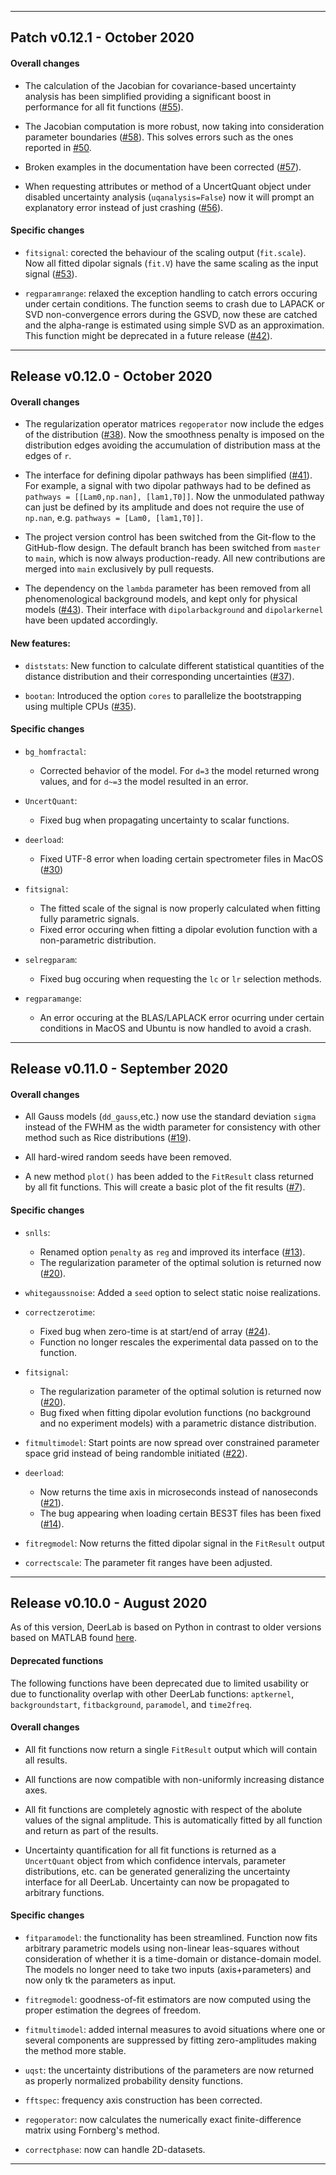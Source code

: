 
-------------------------------

Patch v0.12.1 - October 2020
---------------------------------

#### Overall changes

* The calculation of the Jacobian for covariance-based uncertainty analysis has been simplified providing a significant boost in performance for all fit functions ([#55](https://github.com/JeschkeLab/DeerLab/pull/55)). 

* The Jacobian computation is more robust, now taking into consideration parameter boundaries ([#58](https://github.com/JeschkeLab/DeerLab/pull/58)). This solves errors such as the ones reported in [#50](https://github.com/JeschkeLab/DeerLab/issues/50).

* Broken examples in the documentation have been corrected ([#57](https://github.com/JeschkeLab/DeerLab/pull/57)).

* When requesting attributes or method of a UncertQuant object under disabled uncertainty analysis (``uqanalysis=False``) now it will prompt an explanatory error instead of just crashing ([#56](https://github.com/JeschkeLab/DeerLab/issues/56)). 

#### Specific changes

* ``fitsignal``: corected the behaviour of the scaling output (``fit.scale``). Now all fitted dipolar signals (``fit.V``) have the same scaling as the input signal ([#53](https://github.com/JeschkeLab/DeerLab/issues/53)). 

* ``regparamrange``: relaxed the exception handling to catch errors occuring under certain conditions. The function seems to crash due to LAPACK or SVD non-convergence errors during the GSVD, now these are catched and the alpha-range is estimated using simple SVD as an approximation. This function might be deprecated in a future release ([#42](https://github.com/JeschkeLab/DeerLab/issues/42)).   

-------------------------------


Release v0.12.0 - October 2020
---------------------------------

#### Overall changes

* The regularization operator matrices ``regoperator`` now include the edges of the distribution ([#38](https://github.com/JeschkeLab/DeerLab/pull/38)). Now the smoothness penalty is imposed on the distribution edges avoiding the accumulation of distribution mass at the edges of ``r``. 

* The interface for defining dipolar pathways has been simplified ([#41](https://github.com/JeschkeLab/DeerLab/pull/41)). For example, a signal with two dipolar pathways had to be defined as ``pathways = [[Lam0,np.nan], [lam1,T0]]``. Now the unmodulated pathway can just be defined by its amplitude and does not require the use of ``np.nan``, e.g. ``pathways = [Lam0, [lam1,T0]]``.

* The project version control has been switched from the Git-flow to the GitHub-flow design. The default branch has been switched from ``master`` to ``main``, which is now always production-ready. All new contributions are merged into ``main`` exclusively by pull requests.

* The dependency on the ``lambda`` parameter has been removed from all phenomenological background models, and kept only for physical models ([#43](https://github.com/JeschkeLab/DeerLab/pull/43)). Their interface with ``dipolarbackground`` and ``dipolarkernel`` have been updated accordingly. 

#### New features: 

* ``diststats``: New function to calculate different statistical quantities of the distance distribution and their corresponding uncertainties ([#37](https://github.com/JeschkeLab/DeerLab/pull/37)).

* ``bootan``: Introduced the option ``cores`` to parallelize the bootstrapping using multiple CPUs ([#35](https://github.com/JeschkeLab/DeerLab/pull/35)). 

#### Specific changes

* ``bg_homfractal``: 
    -  Corrected behavior of the model. For ``d=3`` the model returned wrong values, and for ``d~=3`` the model resulted in an error.

* ``UncertQuant``: 
    - Fixed bug when propagating uncertainty to scalar functions.

* ``deerload``: 
    - Fixed UTF-8 error when loading certain spectrometer files in MacOS ([#30](https://github.com/JeschkeLab/DeerLab/pull/30))

* ``fitsignal``:
    - The fitted scale of the signal is now properly calculated when fitting fully parametric signals. 
    - Fixed error occuring when fitting a dipolar evolution function with a non-parametric distribution.

* ``selregparam``:
    - Fixed bug occuring when requesting the ``lc`` or ``lr`` selection methods.

* ``regparamange``: 
    - An error occuring at the BLAS/LAPLACK error ocurring under certain conditions in MacOS and Ubuntu is now handled to avoid a crash. 

-------------------------------


Release v0.11.0 - September 2020
---------------------------------

#### Overall changes

* All Gauss models (``dd_gauss``,etc.) now use the standard deviation ``sigma`` instead of the FWHM as the width parameter for consistency with other method such as Rice distributions ([#19](https://github.com/JeschkeLab/DeerLab/pull/19)).

* All hard-wired random seeds have been removed. 

* A new method ``plot()`` has been added to the ``FitResult`` class returned by all fit functions. This will create a basic plot of the fit results ([#7](https://github.com/JeschkeLab/DeerLab/pull/7)).

#### Specific changes
* ``snlls``: 
    - Renamed option ``penalty`` as ``reg`` and improved its interface ([#13](https://github.com/JeschkeLab/DeerLab/pull/13)).
    - The regularization parameter of the optimal solution is returned now ([#20](https://github.com/JeschkeLab/DeerLab/pull/20)).

* ``whitegaussnoise``: Added a ``seed`` option to select static noise realizations.

* ``correctzerotime``: 
    - Fixed bug when zero-time is at start/end of array ([#24](https://github.com/JeschkeLab/DeerLab/pull/24)).
    - Function no longer rescales the experimental data passed on to the function. 

* ``fitsignal``:  
    - The regularization parameter of the optimal solution is returned now ([#20](https://github.com/JeschkeLab/DeerLab/pull/20)).
    - Bug fixed when fitting dipolar evolution functions (no background and no experiment models) with a parametric distance distribution. 

* ``fitmultimodel``: Start points are now spread over constrained parameter space grid instead of being randomble initiated ([#22](https://github.com/JeschkeLab/DeerLab/pull/22)).

* ``deerload``: 
    - Now returns the time axis in microseconds instead of nanoseconds ([#21](https://github.com/JeschkeLab/DeerLab/pull/21)).
    - The bug appearing when loading certain BES3T files has been fixed ([#14](https://github.com/JeschkeLab/DeerLab/pull/14)).

* ``fitregmodel``: Now returns the fitted dipolar signal in the ``FitResult`` output

* ``correctscale``: The parameter fit ranges have been adjusted.


-------------------------------

Release v0.10.0 - August 2020
-----------------------------

As of this version, DeerLab is based on Python in contrast to older versions based on MATLAB found [here](https://github.com/JeschkeLab/DeerLab-Matlab).

#### Deprecated functions
The following functions have been deprecated due to limited usability or due to functionality overlap with other DeerLab functions: ``aptkernel``, ``backgroundstart``, ``fitbackground``, ``paramodel``, and ``time2freq``. 

#### Overall changes
* All fit functions now return a single ``FitResult`` output which will contain all results. 

* All functions are now compatible with non-uniformly increasing distance axes. 

* All fit functions are completely agnostic with respect of the abolute values of the signal amplitude. This is automatically fitted by all function and return as part of the results.

* Uncertainty quantification for all fit functions is returned as a ``UncertQuant`` object from which confidence intervals, parameter distributions, etc. can be generated generalizing the uncertainty interface for all DeerLab. Uncertainty can now be propagated to arbitrary functions.

#### Specific changes
* ``fitparamodel``: the functionality has been streamlined. Function now fits arbitrary parametric models using non-linear leas-squares without consideration of whether it is a time-domain or distance-domain model. The models no longer need to take two inputs (axis+parameters) and now only tk the parameters as input. 

* ``fitregmodel``: goodness-of-fit estimators are now computed using the proper estimation the degrees of freedom.

* ``fitmultimodel``: added internal measures to avoid situations where one or several components are suppressed by fitting zero-amplitudes making the method more stable. 

* ``uqst``: the uncertainty distributions of the parameters are now returned as properly normalized probability density functions.

* ``fftspec``: frequency axis construction has been corrected.

* ``regoperator``: now calculates the numerically exact finite-difference matrix using Fornberg's method.

* ``correctphase``: now can handle 2D-datasets.

-------------------------------